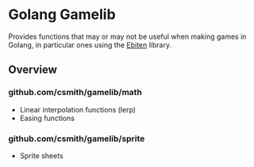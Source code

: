 # Golang Gamelib

Provides functions that may or may not be useful when making games in Golang,
in particular ones using the [Ebiten](https://ebiten.org/) library.

## Overview

### github.com/csmith/gamelib/math

* Linear interpolation functions (lerp)
* Easing functions

### github.com/csmith/gamelib/sprite

* Sprite sheets
